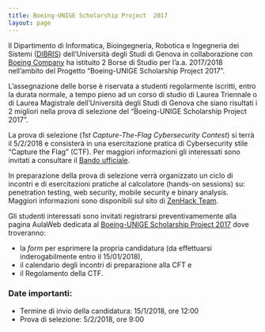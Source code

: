 ```yaml
---
title: Boeing-UNIGE Scholarship Project  2017
layout: page
---
```


Il Dipartimento di Informatica, Bioingegneria, Robotica e Ingegneria dei Sistemi ([DIBRIS](http://www.dibris.unige.it)) dell’Università degli Studi di Genova in collaborazione con [Boeing Company](http://www.boeing.com/) ha istituito 2 Borse di Studio per l’a.a. 2017/2018 nell’ambito del Progetto “Boeing-UNIGE Scholarship Project 2017”. 

L’assegnazione delle borse è riservata a studenti regolarmente iscritti, entro la durata normale, a tempo pieno ad un corso di studio di Laurea Triennale o di Laurea Magistrale dell’Università degli Studi di Genova che siano risultati i 2 migliori nella prova di selezione del “Boeing-UNIGE Scholarship Project 2017”.

La prova di selezione (*1st Capture-The-Flag Cybersecurity Contest*) si terrà il 5/2/2018 e consisterà in una esercitazione pratica di Cybersecurity stile “Capture the Flag” (CTF).
Per maggiori informazioni gli interessati sono invitati a consultare il [Bando ufficiale](bando-boeing-ctf.pdf).

In preparazione della prova di selezione verrà organizzato un ciclo di incontri e di esercitazioni pratiche al calcolatore (hands-on sessions) su: penetration testing, web security, mobile security e binary analysis.  Maggiori informazioni sono disponibili sul sito di [ZenHack Team](http://zenhack.team).

Gli studenti interessati sono invitati registrarsi preventivamemente alla pagina AulaWeb dedicata al [Boeing-UNIGE Scholarship Project 2017](https://dibris.aulaweb.unige.it/mod/reservation/view.php?id=33092) dove troveranno:

* la *form* per esprimere la propria candidatura (da effettuarsi inderogabilmente entro il 15/01/2018),
* il calendario degli incontri di preparazione alla CFT e
* il Regolamento della CTF.

### Date importanti:

* Termine di invio della candidatura: 15/1/2018, ore 12:00
* Prova di selezione: 5/2/2018, ore 9:00
